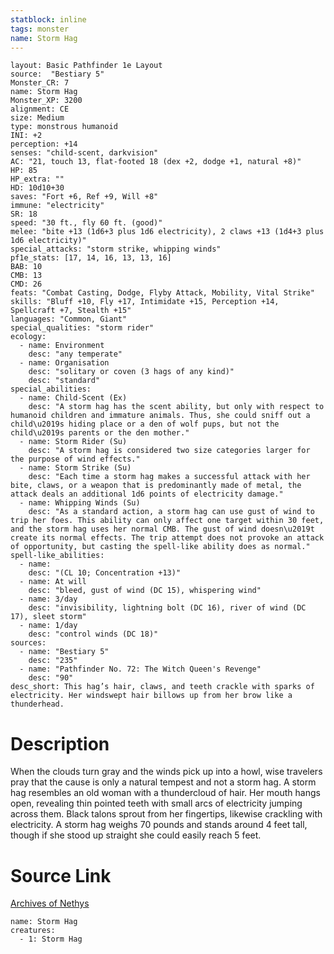 ```yaml
---
statblock: inline
tags: monster
name: Storm Hag
---
```

```statblock
layout: Basic Pathfinder 1e Layout
source:  "Bestiary 5"
Monster_CR: 7
name: Storm Hag
Monster_XP: 3200
alignment: CE
size: Medium
type: monstrous humanoid
INI: +2
perception: +14
senses: "child-scent, darkvision"
AC: "21, touch 13, flat-footed 18 (dex +2, dodge +1, natural +8)"
HP: 85
HP_extra: ""
HD: 10d10+30
saves: "Fort +6, Ref +9, Will +8"
immune: "electricity"
SR: 18
speed: "30 ft., fly 60 ft. (good)"
melee: "bite +13 (1d6+3 plus 1d6 electricity), 2 claws +13 (1d4+3 plus 1d6 electricity)"
special_attacks: "storm strike, whipping winds"
pf1e_stats: [17, 14, 16, 13, 13, 16]
BAB: 10
CMB: 13
CMD: 26
feats: "Combat Casting, Dodge, Flyby Attack, Mobility, Vital Strike"
skills: "Bluff +10, Fly +17, Intimidate +15, Perception +14, Spellcraft +7, Stealth +15"
languages: "Common, Giant"
special_qualities: "storm rider"
ecology:
  - name: Environment
    desc: "any temperate"
  - name: Organisation
    desc: "solitary or coven (3 hags of any kind)"
    desc: "standard"
special_abilities:
  - name: Child-Scent (Ex)
    desc: "A storm hag has the scent ability, but only with respect to humanoid children and immature animals. Thus, she could sniff out a child\u2019s hiding place or a den of wolf pups, but not the child\u2019s parents or the den mother."
  - name: Storm Rider (Su)
    desc: "A storm hag is considered two size categories larger for the purpose of wind effects."
  - name: Storm Strike (Su)
    desc: "Each time a storm hag makes a successful attack with her bite, claws, or a weapon that is predominantly made of metal, the attack deals an additional 1d6 points of electricity damage."
  - name: Whipping Winds (Su)
    desc: "As a standard action, a storm hag can use gust of wind to trip her foes. This ability can only affect one target within 30 feet, and the storm hag uses her normal CMB. The gust of wind doesn\u2019t create its normal effects. The trip attempt does not provoke an attack of opportunity, but casting the spell-like ability does as normal."
spell-like_abilities:
  - name:
    desc: "(CL 10; Concentration +13)"
  - name: At will
    desc: "bleed, gust of wind (DC 15), whispering wind"
  - name: 3/day
    desc: "invisibility, lightning bolt (DC 16), river of wind (DC 17), sleet storm"
  - name: 1/day
    desc: "control winds (DC 18)"
sources:
  - name: "Bestiary 5"
    desc: "235"
  - name: "Pathfinder No. 72: The Witch Queen's Revenge"
    desc: "90"
desc_short: This hag’s hair, claws, and teeth crackle with sparks of electricity. Her windswept hair billows up from her brow like a thunderhead.
```
# Description
When the clouds turn gray and the winds pick up into a howl, wise travelers pray that the cause is only a natural tempest and not a storm hag. A storm hag resembles an old woman with a thundercloud of hair. Her mouth hangs open, revealing thin pointed teeth with small arcs of electricity jumping across them. Black talons sprout from her fingertips, likewise crackling with electricity. A storm hag weighs 70 pounds and stands around 4 feet tall, though if she stood up straight she could easily reach 5 feet.
# Source Link
[Archives of Nethys](https://aonprd.com/MonsterDisplay.aspx?ItemName=Storm%20Hag)
```encounter-table
name: Storm Hag
creatures:
  - 1: Storm Hag
```
